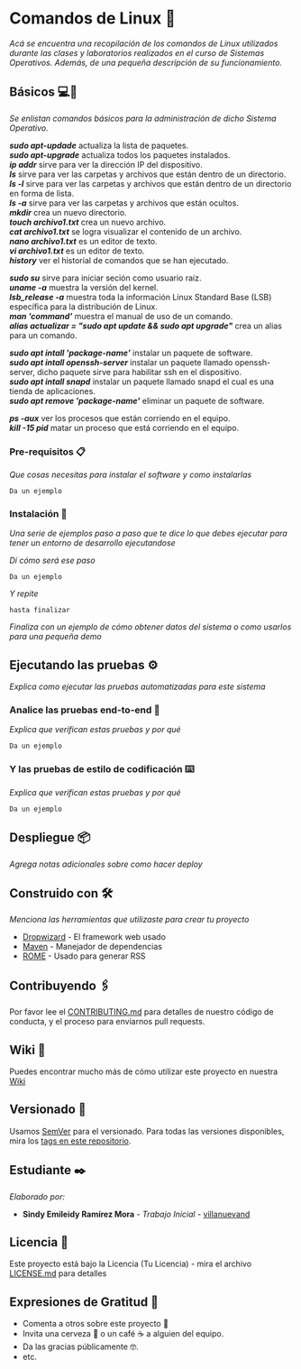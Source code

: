 # Comandos de Linux :penguin:

_Acá se encuentra una recopilación de los comandos de Linux utilizados durante las clases y laboratorios realizados en el curso de Sistemas Operativos. Además, de una pequeña descripción de su funcionamiento._

## Básicos :computer:🚀

_Se enlistan comandos básicos para la administración de dicho Sistema Operativo._

**_sudo apt-updade_** actualiza la lista de paquetes.<br/>
**_sudo apt-upgrade_** actualiza todos los paquetes instalados.<br/>
**_ip addr_** sirve para ver la dirección IP del dispositivo.<br/>
**_ls_** sirve para ver las carpetas y archivos que están dentro de un directorio.<br/>
**_ls -l_** sirve para ver las carpetas y archivos que están dentro de un directorio en forma de lista. <br/>
**_ls -a_** sirve para ver las carpetas y archivos que están ocultos. <br/>
**_mkdir_** crea un nuevo directorio.<br/>
**_touch archivo1.txt_** crea un nuevo archivo.<br/>
**_cat archivo1.txt_** se logra visualizar el contenido de un archivo.<br/>
**_nano archivo1.txt_** es un editor de texto.<br/>
**_vi archivo1.txt_** es un editor de texto.<br/>
**_history_** ver el historial de comandos que se han ejecutado.<br/>

**_sudo su_** sirve para iniciar seción como usuario raíz.<br/>
**_uname -a_** muestra la versión del kernel.<br/>
**_lsb_release -a_** muestra toda la información Linux Standard Base (LSB) específica para la distribución de Linux.<br/>
**_man 'command'_** muestra el manual de uso de un comando.<br/>
**_alias actualizar = "sudo apt update && sudo apt upgrade"_** crea un alias para un comando.<br/>
 
**_sudo apt intall 'package-name'_** instalar un paquete de software.<br/>
**_sudo apt intall openssh-server_** instalar un paquete llamado openssh-server, dicho paquete sirve para habilitar ssh en el dispositivo.<br/>
**_sudo apt intall snapd_** instalar un paquete llamado snapd el cual es una tienda de aplicaciones.<br/>
**_sudo apt remove 'package-name'_** eliminar un paquete de software.<br/>

**_ps -aux_** ver los procesos que están corriendo en el equipo.<br/>
**_kill -15 pid_** matar un proceso que está corriendo en el equipo.<br/>

### Pre-requisitos 📋

_Que cosas necesitas para instalar el software y como instalarlas_

```
Da un ejemplo
```

### Instalación 🔧

_Una serie de ejemplos paso a paso que te dice lo que debes ejecutar para tener un entorno de desarrollo ejecutandose_

_Dí cómo será ese paso_

```
Da un ejemplo
```

_Y repite_

```
hasta finalizar
```

_Finaliza con un ejemplo de cómo obtener datos del sistema o como usarlos para una pequeña demo_

## Ejecutando las pruebas ⚙️

_Explica como ejecutar las pruebas automatizadas para este sistema_

### Analice las pruebas end-to-end 🔩

_Explica que verifican estas pruebas y por qué_

```
Da un ejemplo
```

### Y las pruebas de estilo de codificación ⌨️

_Explica que verifican estas pruebas y por qué_

```
Da un ejemplo
```

## Despliegue 📦

_Agrega notas adicionales sobre como hacer deploy_

## Construido con 🛠️

_Menciona las herramientas que utilizaste para crear tu proyecto_

* [Dropwizard](http://www.dropwizard.io/1.0.2/docs/) - El framework web usado
* [Maven](https://maven.apache.org/) - Manejador de dependencias
* [ROME](https://rometools.github.io/rome/) - Usado para generar RSS

## Contribuyendo 🖇️

Por favor lee el [CONTRIBUTING.md](https://gist.github.com/villanuevand/xxxxxx) para detalles de nuestro código de conducta, y el proceso para enviarnos pull requests.

## Wiki 📖

Puedes encontrar mucho más de cómo utilizar este proyecto en nuestra [Wiki](https://github.com/tu/proyecto/wiki)

## Versionado 📌

Usamos [SemVer](http://semver.org/) para el versionado. Para todas las versiones disponibles, mira los [tags en este repositorio](https://github.com/tu/proyecto/tags).

## Estudiante ✒️

_Elaborado por:_

* **Sindy Emileidy Ramírez Mora** - *Trabajo Inicial* - [villanuevand](https://github.com/villanuevand)

## Licencia 📄

Este proyecto está bajo la Licencia (Tu Licencia) - mira el archivo [LICENSE.md](LICENSE.md) para detalles

## Expresiones de Gratitud 🎁

* Comenta a otros sobre este proyecto 📢
* Invita una cerveza 🍺 o un café ☕ a alguien del equipo. 
* Da las gracias públicamente 🤓.
* etc.
